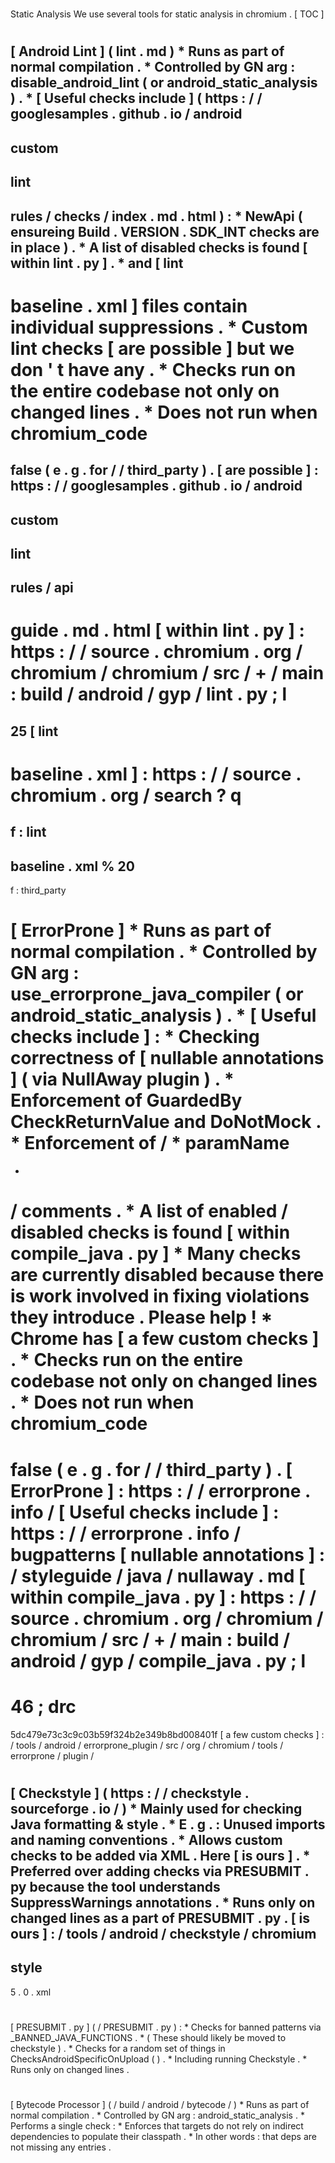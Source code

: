 #
Static
Analysis
We
use
several
tools
for
static
analysis
in
chromium
.
[
TOC
]
#
#
[
Android
Lint
]
(
lint
.
md
)
*
Runs
as
part
of
normal
compilation
.
*
Controlled
by
GN
arg
:
disable_android_lint
(
or
android_static_analysis
)
.
*
[
Useful
checks
include
]
(
https
:
/
/
googlesamples
.
github
.
io
/
android
-
custom
-
lint
-
rules
/
checks
/
index
.
md
.
html
)
:
*
NewApi
(
ensureing
Build
.
VERSION
.
SDK_INT
checks
are
in
place
)
.
*
A
list
of
disabled
checks
is
found
[
within
lint
.
py
]
.
*
and
[
lint
-
baseline
.
xml
]
files
contain
individual
suppressions
.
*
Custom
lint
checks
[
are
possible
]
but
we
don
'
t
have
any
.
*
Checks
run
on
the
entire
codebase
not
only
on
changed
lines
.
*
Does
not
run
when
chromium_code
=
false
(
e
.
g
.
for
/
/
third_party
)
.
[
are
possible
]
:
https
:
/
/
googlesamples
.
github
.
io
/
android
-
custom
-
lint
-
rules
/
api
-
guide
.
md
.
html
[
within
lint
.
py
]
:
https
:
/
/
source
.
chromium
.
org
/
chromium
/
chromium
/
src
/
+
/
main
:
build
/
android
/
gyp
/
lint
.
py
;
l
=
25
[
lint
-
baseline
.
xml
]
:
https
:
/
/
source
.
chromium
.
org
/
search
?
q
=
f
:
lint
-
baseline
.
xml
%
20
-
f
:
third_party
#
#
[
ErrorProne
]
*
Runs
as
part
of
normal
compilation
.
*
Controlled
by
GN
arg
:
use_errorprone_java_compiler
(
or
android_static_analysis
)
.
*
[
Useful
checks
include
]
:
*
Checking
correctness
of
[
nullable
annotations
]
(
via
NullAway
plugin
)
.
*
Enforcement
of
GuardedBy
CheckReturnValue
and
DoNotMock
.
*
Enforcement
of
/
*
paramName
=
*
/
comments
.
*
A
list
of
enabled
/
disabled
checks
is
found
[
within
compile_java
.
py
]
*
Many
checks
are
currently
disabled
because
there
is
work
involved
in
fixing
violations
they
introduce
.
Please
help
!
*
Chrome
has
[
a
few
custom
checks
]
.
*
Checks
run
on
the
entire
codebase
not
only
on
changed
lines
.
*
Does
not
run
when
chromium_code
=
false
(
e
.
g
.
for
/
/
third_party
)
.
[
ErrorProne
]
:
https
:
/
/
errorprone
.
info
/
[
Useful
checks
include
]
:
https
:
/
/
errorprone
.
info
/
bugpatterns
[
nullable
annotations
]
:
/
styleguide
/
java
/
nullaway
.
md
[
within
compile_java
.
py
]
:
https
:
/
/
source
.
chromium
.
org
/
chromium
/
chromium
/
src
/
+
/
main
:
build
/
android
/
gyp
/
compile_java
.
py
;
l
=
46
;
drc
=
5dc479e73c3c9c03b59f324b2e349b8bd008401f
[
a
few
custom
checks
]
:
/
tools
/
android
/
errorprone_plugin
/
src
/
org
/
chromium
/
tools
/
errorprone
/
plugin
/
#
#
[
Checkstyle
]
(
https
:
/
/
checkstyle
.
sourceforge
.
io
/
)
*
Mainly
used
for
checking
Java
formatting
&
style
.
*
E
.
g
.
:
Unused
imports
and
naming
conventions
.
*
Allows
custom
checks
to
be
added
via
XML
.
Here
[
is
ours
]
.
*
Preferred
over
adding
checks
via
PRESUBMIT
.
py
because
the
tool
understands
SuppressWarnings
annotations
.
*
Runs
only
on
changed
lines
as
a
part
of
PRESUBMIT
.
py
.
[
is
ours
]
:
/
tools
/
android
/
checkstyle
/
chromium
-
style
-
5
.
0
.
xml
#
#
[
PRESUBMIT
.
py
]
(
/
PRESUBMIT
.
py
)
:
*
Checks
for
banned
patterns
via
_BANNED_JAVA_FUNCTIONS
.
*
(
These
should
likely
be
moved
to
checkstyle
)
.
*
Checks
for
a
random
set
of
things
in
ChecksAndroidSpecificOnUpload
(
)
.
*
Including
running
Checkstyle
.
*
Runs
only
on
changed
lines
.
#
#
[
Bytecode
Processor
]
(
/
build
/
android
/
bytecode
/
)
*
Runs
as
part
of
normal
compilation
.
*
Controlled
by
GN
arg
:
android_static_analysis
.
*
Performs
a
single
check
:
*
Enforces
that
targets
do
not
rely
on
indirect
dependencies
to
populate
their
classpath
.
*
In
other
words
:
that
deps
are
not
missing
any
entries
.
